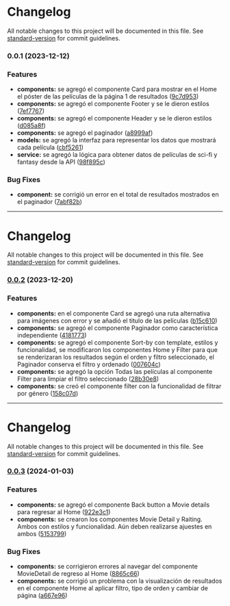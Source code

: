# Changelog

All notable changes to this project will be documented in this file. See [standard-version](https://github.com/conventional-changelog/standard-version) for commit guidelines.

### 0.0.1 (2023-12-12)


### Features

* **components:** se agregó el componente Card para mostrar en el Home el póster de las películas de la página 1 de resultados ([9c7d953](https://github.com/greysmpich/fictasy-hub/commit/9c7d95330fc3f6f1300425e75d245933660cb761))
* **components:** se agregó el componente Footer y se le dieron estilos ([7ef7767](https://github.com/greysmpich/fictasy-hub/commit/7ef7767b74632fad8282da009157af56b87bc083))
* **components:** se agregó el componente Header y se le dieron estilos ([d085a8f](https://github.com/greysmpich/fictasy-hub/commit/d085a8f14927e8580c688aed1c79434835df4efa))
* **components:** se agregó el paginador ([a8999af](https://github.com/greysmpich/fictasy-hub/commit/a8999afc6ca9627aaae8f5e7a3cfbd500c2fe758))
* **models:** se agregó la interfaz para representar los datos que mostrará cada película ([cbf5261](https://github.com/greysmpich/fictasy-hub/commit/cbf5261324669e35f196d897427bd79ca055fd5f))
* **service:** se agregó la lógica para obtener datos de películas de sci-fi y fantasy desde la API ([98f895c](https://github.com/greysmpich/fictasy-hub/commit/98f895c6c007344f084303ae2a1a05ba879fbafd))


### Bug Fixes

* **component:** se corrigió un error en el total de resultados mostrados en el paginador ([7abf82b](https://github.com/greysmpich/fictasy-hub/commit/7abf82b2184d6cc3f01666bdbf2bf042c5a49b1e))

---------------------------------------------------------------------------------------------------------------
# Changelog

All notable changes to this project will be documented in this file. See [standard-version](https://github.com/conventional-changelog/standard-version) for commit guidelines.

### [0.0.2](https://github.com/greysmpich/fictasy-hub/compare/v0.0.1...v0.0.2) (2023-12-20)


### Features

* **components:** en el componente Card se agregó una ruta alternativa para imágenes con error y se añadió el titulo de las películas ([b15c610](https://github.com/greysmpich/fictasy-hub/commit/b15c610a47151d584b0e414c6ad270228b661b22))
* **components:** se agregó el componente Paginador como característica independiente ([4181773](https://github.com/greysmpich/fictasy-hub/commit/41817732f4388a16ef55b57af0afd5d78c0e30af))
* **components:** se agregó el componente Sort-by con template, estilos y funcionalidad, se modificaron los componentes Home y Filter para que se renderizaran los resultados según el orden y filtro seleccionado, el Paginador conserva el filtro y ordenado ([007604c](https://github.com/greysmpich/fictasy-hub/commit/007604cb501a2113586dbe2fc1514022d7049e48))
* **components:** se agregó la opción Todas las películas al componente Filter para limpiar el filtro seleccionado ([28b30e8](https://github.com/greysmpich/fictasy-hub/commit/28b30e8bab5d68902bc26b1ef91403b5c8fb4eff))
* **components:** se creó el componente filter con la funcionalidad de filtrar por género ([158c07d](https://github.com/greysmpich/fictasy-hub/commit/158c07dc92dd4469c427b774be988294c65f7274))

---------------------------------------------------------------------------------------------------------------

# Changelog

All notable changes to this project will be documented in this file. See [standard-version](https://github.com/conventional-changelog/standard-version) for commit guidelines.

### [0.0.3](https://github.com/greysmpich/fictasy-hub/compare/v0.0.2...v0.0.3) (2024-01-03)


### Features

* **components:** se agregó el componente Back button a Movie details para regresar al Home ([922e3c1](https://github.com/greysmpich/fictasy-hub/commit/922e3c161661cd482dd308b5ccfee64ae69123d1))
* **components:** se crearon los componentes Movie Detail y Raiting. Ambos con estilos y funcionalidad. Aún deben realizarse ajuestes en ambos ([5153799](https://github.com/greysmpich/fictasy-hub/commit/5153799a22e3e8e0b09163b198e2f0cd13479f5f))


### Bug Fixes

* **components:** se corrigieron errores al navegar del componente MovieDetail de regreso al Home ([8865c66](https://github.com/greysmpich/fictasy-hub/commit/8865c6687caf2118a6f4b00f115bcdbd18948659))
* **components:** se corrigió un problema con la visualización de resultados en el componente Home al aplicar filtro,  tipo de orden y cambiar de página ([a667e96](https://github.com/greysmpich/fictasy-hub/commit/a667e9637d1198ca4b76646e09f065ffa12769bf))
